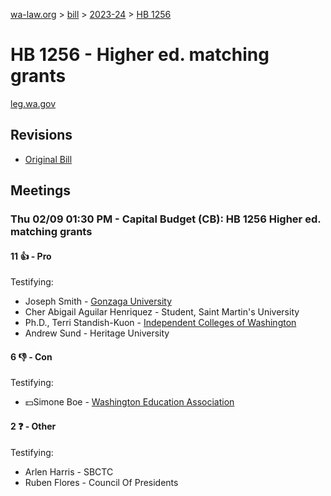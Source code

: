 [wa-law.org](/) > [bill](/bill/) > [2023-24](/bill/2023-24/) > [HB 1256](/bill/2023-24/hb/1256/)

# HB 1256 - Higher ed. matching grants
[leg.wa.gov](https://app.leg.wa.gov/billsummary?BillNumber=1256&Year=2023&Initiative=false)

## Revisions
* [Original Bill](1/)

## Meetings
### Thu 02/09 01:30 PM - Capital Budget (CB): HB 1256 Higher ed. matching grants
#### 11 👍 - Pro
Testifying:
* Joseph Smith - [Gonzaga University](/org/gonzaga_university/)
* Cher Abigail Aguilar Henriquez - Student, Saint Martin's University
* Ph.D., Terri Standish-Kuon - [Independent Colleges of Washington](/org/independent_colleges_of_washington/)
* Andrew Sund - Heritage University

#### 6 👎 - Con
Testifying:
* 💵Simone Boe - [Washington Education Association](/org/washington_education_association/)

#### 2 ❓ - Other
Testifying:
* Arlen Harris - SBCTC
* Ruben Flores - Council Of Presidents
